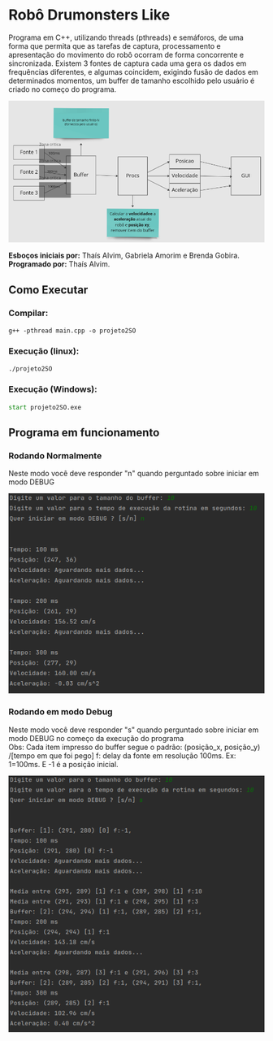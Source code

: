 # Robô Drumonsters Like

Programa em C++, utilizando threads (pthreads) e semáforos, de uma forma que permita que
as tarefas de captura, processamento e apresentação do movimento do robô ocorram de
forma concorrente e sincronizada. Existem 3 fontes de captura cada uma gera os dados em frequências
diferentes, e algumas coincidem, exigindo fusão de dados em determinados momentos, um buffer de tamanho escolhido pelo
usuário é criado no começo do programa.

![diagrama](https://raw.githubusercontent.com/ThaisBarrosAlvim/robo_drumonsters_like/main/contexto.png?token=GHSAT0AAAAAAB4FMGDXJYSIBNZTY6F63YAUY4VGRUA )

**Esboços iniciais por:** Thaís Alvim, Gabriela Amorim e Brenda Gobira.  
**Programado por:** Thaís Alvim.  

## Como Executar
### Compilar:
````shell
g++ -pthread main.cpp -o projeto2SO 
````
### Execução (linux):
````shell
./projeto2SO 
````
### Execução (Windows):
````cmd
start projeto2SO.exe
````

## Programa em funcionamento
### Rodando Normalmente
Neste modo você deve responder "n" quando perguntado sobre iniciar em modo DEBUG
  
![exemplo_no_debug](https://raw.githubusercontent.com/ThaisBarrosAlvim/robo_drumonsters_like/main/exemplo_no_debug.png?token=GHSAT0AAAAAAB4FMGDXABQXCXKCW5L4XRXWY4VGS6A)

### Rodando em modo Debug
Neste modo você deve responder "s" quando perguntado sobre iniciar em modo DEBUG no começo da execução do programa  
Obs: Cada item impresso do buffer segue o padrão: (posição_x, posição_y) /[tempo em que foi pego] f: delay da fonte em resolução 100ms. Ex: 1=100ms. E -1 é a posição inicial.
  
![exemplo_debug](https://raw.githubusercontent.com/ThaisBarrosAlvim/robo_drumonsters_like/main/exemplo_debug.png?token=GHSAT0AAAAAAB4FMGDXG6IDTZ6G5UVSVCPUY4VGSTA)